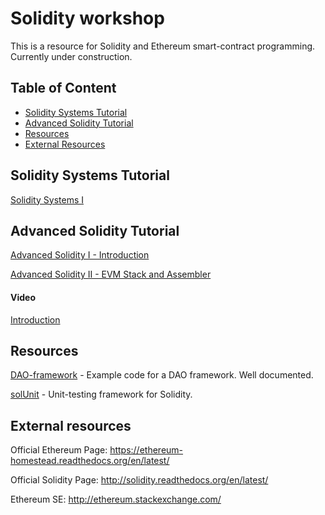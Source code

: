 # Solidity workshop

This is a resource for Solidity and Ethereum smart-contract programming. Currently under construction.

## Table of Content

- [Solidity Systems Tutorial](#solidity-systems-tutorial)
- [Advanced Solidity Tutorial](#advanced-solidity-tutorial)
- [Resources](#resources)
- [External Resources](#external-resources)

## Solidity Systems Tutorial

[Solidity Systems I](https://github.com/androlo/solidity-workshop/blob/master/tutorials/2016-02-17-solidity-systems-I.md)

## Advanced Solidity Tutorial

[Advanced Solidity I - Introduction](https://github.com/androlo/solidity-workshop/blob/master/tutorials/2016-03-09-advanced-solidity-I.md)

[Advanced Solidity II - EVM Stack and Assembler](https://github.com/androlo/solidity-workshop/blob/master/tutorials/2016-03-11-advanced-solidity-II.md)

#### Video

[Introduction](https://www.youtube.com/watch?v=GylBxjsytDk)

## Resources

[DAO-framework](https://github.com/smartcontractproduction/dao) - Example code for a DAO framework. Well documented.

[solUnit](https://github.com/smartcontractproduction/sol-unit) - Unit-testing framework for Solidity.

## External resources

Official Ethereum Page: https://ethereum-homestead.readthedocs.org/en/latest/

Official Solidity Page: http://solidity.readthedocs.org/en/latest/

Ethereum SE: http://ethereum.stackexchange.com/
